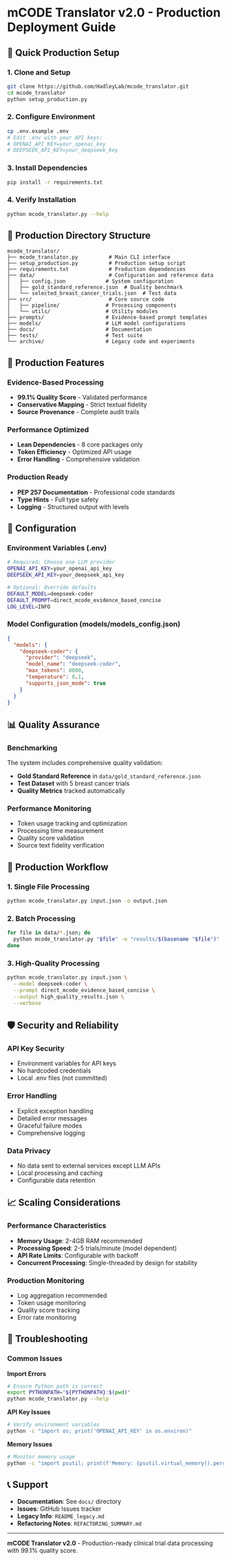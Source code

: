 # mCODE Translator v2.0 - Production Deployment Guide

## 🚀 Quick Production Setup

### 1. Clone and Setup
```bash
git clone https://github.com/HadleyLab/mcode_translator.git
cd mcode_translator
python setup_production.py
```

### 2. Configure Environment
```bash
cp .env.example .env
# Edit .env with your API keys:
# OPENAI_API_KEY=your_openai_key
# DEEPSEEK_API_KEY=your_deepseek_key
```

### 3. Install Dependencies
```bash
pip install -r requirements.txt
```

### 4. Verify Installation
```bash
python mcode_translator.py --help
```

## 📁 Production Directory Structure

```
mcode_translator/
├── mcode_translator.py          # Main CLI interface
├── setup_production.py          # Production setup script
├── requirements.txt             # Production dependencies
├── data/                        # Configuration and reference data
│   ├── config.json             # System configuration
│   ├── gold_standard_reference.json  # Quality benchmark
│   └── selected_breast_cancer_trials.json  # Test data
├── src/                         # Core source code
│   ├── pipeline/               # Processing components
│   └── utils/                  # Utility modules
├── prompts/                    # Evidence-based prompt templates
├── models/                     # LLM model configurations
├── docs/                       # Documentation
├── tests/                      # Test suite
└── archive/                    # Legacy code and experiments
```

## 🎯 Production Features

### Evidence-Based Processing
- **99.1% Quality Score** - Validated performance
- **Conservative Mapping** - Strict textual fidelity
- **Source Provenance** - Complete audit trails

### Performance Optimized
- **Lean Dependencies** - 8 core packages only
- **Token Efficiency** - Optimized API usage
- **Error Handling** - Comprehensive validation

### Production Ready
- **PEP 257 Documentation** - Professional code standards
- **Type Hints** - Full type safety
- **Logging** - Structured output with levels

## 🔧 Configuration

### Environment Variables (.env)
```bash
# Required: Choose one LLM provider
OPENAI_API_KEY=your_openai_api_key
DEEPSEEK_API_KEY=your_deepseek_api_key

# Optional: Override defaults
DEFAULT_MODEL=deepseek-coder
DEFAULT_PROMPT=direct_mcode_evidence_based_concise
LOG_LEVEL=INFO
```

### Model Configuration (models/models_config.json)
```json
{
  "models": {
    "deepseek-coder": {
      "provider": "deepseek",
      "model_name": "deepseek-coder",
      "max_tokens": 8000,
      "temperature": 0.1,
      "supports_json_mode": true
    }
  }
}
```

## 📊 Quality Assurance

### Benchmarking
The system includes comprehensive quality validation:
- **Gold Standard Reference** in `data/gold_standard_reference.json`
- **Test Dataset** with 5 breast cancer trials
- **Quality Metrics** tracked automatically

### Performance Monitoring
- Token usage tracking and optimization
- Processing time measurement
- Quality score validation
- Source text fidelity verification

## 🔄 Production Workflow

### 1. Single File Processing
```bash
python mcode_translator.py input.json -o output.json
```

### 2. Batch Processing
```bash
for file in data/*.json; do
  python mcode_translator.py "$file" -o "results/$(basename "$file")"
done
```

### 3. High-Quality Processing
```bash
python mcode_translator.py input.json \
  --model deepseek-coder \
  --prompt direct_mcode_evidence_based_concise \
  --output high_quality_results.json \
  --verbose
```

## 🛡️ Security and Reliability

### API Key Security
- Environment variables for API keys
- No hardcoded credentials
- Local .env files (not committed)

### Error Handling
- Explicit exception handling
- Detailed error messages
- Graceful failure modes
- Comprehensive logging

### Data Privacy
- No data sent to external services except LLM APIs
- Local processing and caching
- Configurable data retention

## 📈 Scaling Considerations

### Performance Characteristics
- **Memory Usage**: 2-4GB RAM recommended
- **Processing Speed**: 2-5 trials/minute (model dependent)
- **API Rate Limits**: Configurable with backoff
- **Concurrent Processing**: Single-threaded by design for stability

### Production Monitoring
- Log aggregation recommended
- Token usage monitoring
- Quality score tracking
- Error rate monitoring

## 🔧 Troubleshooting

### Common Issues

**Import Errors**
```bash
# Ensure Python path is correct
export PYTHONPATH="${PYTHONPATH}:$(pwd)"
python mcode_translator.py --help
```

**API Key Issues**
```bash
# Verify environment variables
python -c "import os; print('OPENAI_API_KEY' in os.environ)"
```

**Memory Issues**
```bash
# Monitor memory usage
python -c "import psutil; print(f'Memory: {psutil.virtual_memory().percent}%')"
```

## 📞 Support

- **Documentation**: See `docs/` directory
- **Issues**: GitHub Issues tracker
- **Legacy Info**: `README_legacy.md`
- **Refactoring Notes**: `REFACTORING_SUMMARY.md`

---

**mCODE Translator v2.0** - Production-ready clinical trial data processing with 99.1% quality score.